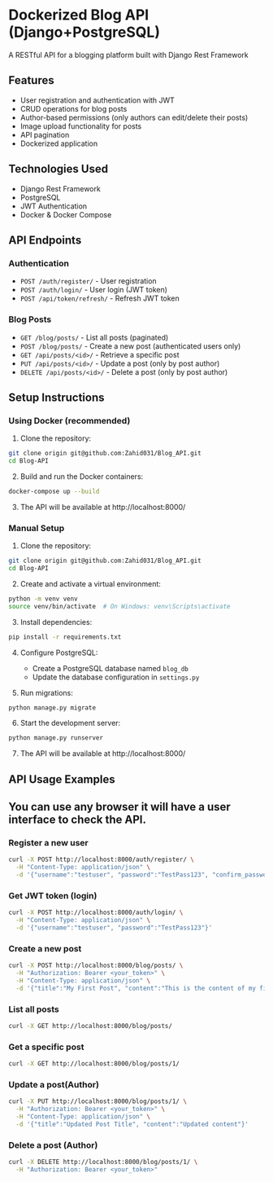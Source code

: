 # Dockerized Blog API (Django+PostgreSQL)

A RESTful API for a blogging platform built with Django Rest Framework 

## Features

- User registration and authentication with JWT
- CRUD operations for blog posts
- Author-based permissions (only authors can edit/delete their posts)
- Image upload functionality for posts
- API pagination
- Dockerized application

## Technologies Used
- Django Rest Framework
- PostgreSQL
- JWT Authentication
- Docker & Docker Compose

## API Endpoints

### Authentication
- `POST /auth/register/` - User registration
- `POST /auth/login/` - User login (JWT token)
- `POST /api/token/refresh/` - Refresh JWT token

### Blog Posts
- `GET /blog/posts/` - List all posts (paginated)
- `POST /blog/posts/` - Create a new post (authenticated users only)
- `GET /api/posts/<id>/` - Retrieve a specific post
- `PUT /api/posts/<id>/` - Update a post (only by post author)
- `DELETE /api/posts/<id>/` - Delete a post (only by post author)

## Setup Instructions

### Using Docker (recommended)

1. Clone the repository:
```bash
git clone origin git@github.com:Zahid031/Blog_API.git
cd Blog-API
```

2. Build and run the Docker containers:
```bash
docker-compose up --build
```

3. The API will be available at http://localhost:8000/

### Manual Setup

1. Clone the repository:
```bash
git clone origin git@github.com:Zahid031/Blog_API.git
cd Blog-API
```

2. Create and activate a virtual environment:
```bash
python -m venv venv
source venv/bin/activate  # On Windows: venv\Scripts\activate
```

3. Install dependencies:
```bash
pip install -r requirements.txt
```

4. Configure PostgreSQL:
   - Create a PostgreSQL database named `blog_db`
   - Update the database configuration in `settings.py` 

5. Run migrations:
```bash
python manage.py migrate
```

6. Start the development server:
```bash
python manage.py runserver
```

7. The API will be available at http://localhost:8000/

## API Usage Examples

## You can use any browser it will have a user interface to check the API.

### Register a new user
```bash
curl -X POST http://localhost:8000/auth/register/ \
  -H "Content-Type: application/json" \
  -d '{"username":"testuser", "password":"TestPass123", "confirm_password":"TestPass123", "email":"test@example.com", "first_name":"Test", "last_name":"User"}'
```

### Get JWT token (login)
```bash
curl -X POST http://localhost:8000/auth/login/ \
  -H "Content-Type: application/json" \
  -d '{"username":"testuser", "password":"TestPass123"}'
```

### Create a new post
```bash
curl -X POST http://localhost:8000/blog/posts/ \
  -H "Authorization: Bearer <your_token>" \
  -H "Content-Type: application/json" \
  -d '{"title":"My First Post", "content":"This is the content of my first post"}'
```

### List all posts
```bash
curl -X GET http://localhost:8000/blog/posts/
```

### Get a specific post
```bash
curl -X GET http://localhost:8000/blog/posts/1/
```

### Update a post(Author)
```bash
curl -X PUT http://localhost:8000/blog/posts/1/ \
  -H "Authorization: Bearer <your_token>" \
  -H "Content-Type: application/json" \
  -d '{"title":"Updated Post Title", "content":"Updated content"}'
```

### Delete a post (Author)
```bash
curl -X DELETE http://localhost:8000/blog/posts/1/ \
  -H "Authorization: Bearer <your_token>"
```